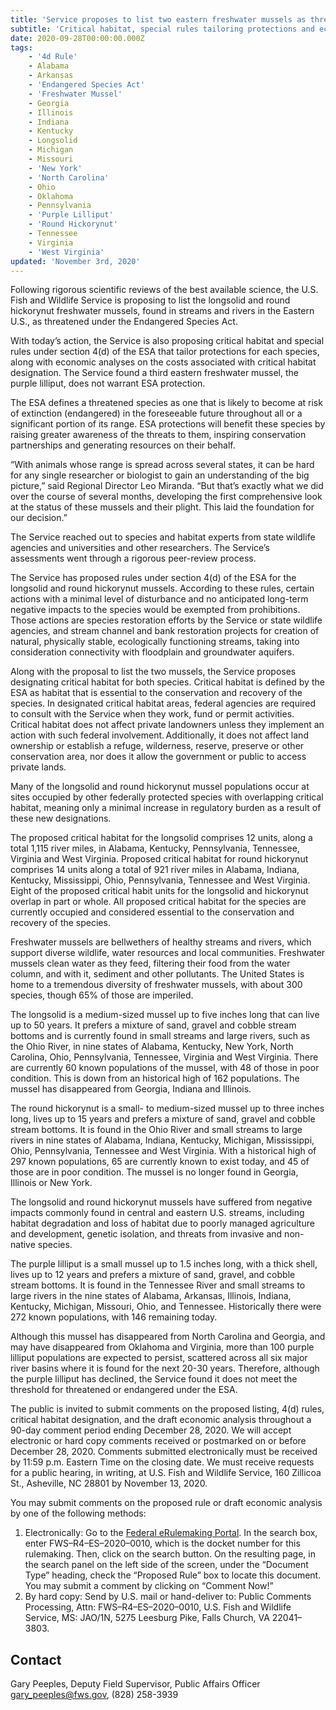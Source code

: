 ```yaml
---
title: 'Service proposes to list two eastern freshwater mussels as threatened under the Endangered Species Act'
subtitle: 'Critical habitat, special rules tailoring protections and economic analyses also proposed for each species'
date: 2020-09-28T00:00:00.000Z
tags:
    - '4d Rule'
    - Alabama
    - Arkansas
    - 'Endangered Species Act'
    - 'Freshwater Mussel'
    - Georgia
    - Illinois
    - Indiana
    - Kentucky
    - Longsolid
    - Michigan
    - Missouri
    - 'New York'
    - 'North Carolina'
    - Ohio
    - Oklahoma
    - Pennsylvania
    - 'Purple Lilliput'
    - 'Round Hickorynut'
    - Tennessee
    - Virginia
    - 'West Virginia'
updated: 'November 3rd, 2020'
---
```


Following rigorous scientific reviews of the best available science, the U.S. Fish and Wildlife Service is proposing to list the longsolid and round hickorynut freshwater mussels, found in streams and rivers in the Eastern U.S., as threatened under the Endangered Species Act.

With today’s action, the Service is also proposing critical habitat and special rules under section 4(d) of the ESA that tailor protections for each species, along with economic analyses on the costs associated with critical habitat designation. The Service found a third eastern freshwater mussel, the purple lilliput, does not warrant ESA protection.

The ESA defines a threatened species as one that is likely to become at risk of extinction (endangered) in the foreseeable future throughout all or a significant portion of its range. ESA protections will benefit these species by raising greater awareness of the threats to them, inspiring conservation partnerships and generating resources on their behalf.

“With animals whose range is spread across several states, it can be hard for any single researcher or biologist to gain an understanding of the big picture,” said Regional Director Leo Miranda. “But that’s exactly what we did over the course of several months, developing the first comprehensive look at the status of these mussels and their plight. This laid the foundation for our decision.”

The Service reached out to species and habitat experts from state wildlife agencies and universities and other researchers. The Service’s assessments went through a rigorous peer-review process.

The Service has proposed rules under section 4(d) of the ESA for the longsolid and round hickorynut mussels. According to these rules, certain actions with a minimal level of disturbance and no anticipated long-term negative impacts to the species would be exempted from prohibitions. Those actions are species restoration efforts by the Service or state wildlife agencies, and stream channel and bank restoration projects for creation of natural, physically stable, ecologically functioning streams, taking into consideration connectivity with floodplain and groundwater aquifers.

Along with the proposal to list the two mussels, the Service proposes designating critical habitat for both species. Critical habitat is defined by the ESA as habitat that is essential to the conservation and recovery of the species. In designated critical habitat areas, federal agencies are required to consult with the Service when they work, fund or permit activities. Critical habitat does not affect private landowners unless they implement an action with such federal involvement. Additionally, it does not affect land ownership or establish a refuge, wilderness, reserve, preserve or other conservation area, nor does it allow the government or public to access private lands.

Many of the longsolid and round hickorynut mussel populations occur at sites occupied by other federally protected species with overlapping critical habitat, meaning only a minimal increase in regulatory burden as a result of these new designations.

The proposed critical habitat for the longsolid comprises 12 units, along a total 1,115 river miles, in Alabama, Kentucky, Pennsylvania, Tennessee, Virginia and West Virginia. Proposed critical habitat for round hickorynut comprises 14 units along a total of 921 river miles in Alabama, Indiana, Kentucky, Mississippi, Ohio, Pennsylvania, Tennessee and West Virginia. Eight of the proposed critical habit units for the longsolid and hickorynut overlap in part or whole. All proposed critical habitat for the species are currently occupied and considered essential to the conservation and recovery of the species.

Freshwater mussels are bellwethers of healthy streams and rivers, which support diverse wildlife, water resources and local communities. Freshwater mussels clean water as they feed, filtering their food from the water column, and with it, sediment and other pollutants. The United States is home to a tremendous diversity of freshwater mussels, with about 300 species, though 65% of those are imperiled.

The longsolid is a medium-sized mussel up to five inches long that can live up to 50 years. It prefers a mixture of sand, gravel and cobble stream bottoms and is currently found in small streams and large rivers, such as the Ohio River, in nine states of Alabama, Kentucky, New York, North Carolina, Ohio, Pennsylvania, Tennessee, Virginia and West Virginia. There are currently 60 known populations of the mussel, with 48 of those in poor condition. This is down from an historical high of 162 populations. The mussel has disappeared from Georgia, Indiana and Illinois.

The round hickorynut is a small- to medium-sized mussel up to three inches long, lives up to 15 years and prefers a mixture of sand, gravel and cobble stream bottoms. It is found in the Ohio River and small streams to large rivers in nine states of Alabama, Indiana, Kentucky, Michigan, Mississippi, Ohio, Pennsylvania, Tennessee and West Virginia. With a historical high of 297 known populations, 65 are currently known to exist today, and 45 of those are in poor condition. The mussel is no longer found in Georgia, Illinois or New York.

The longsolid and round hickorynut mussels have suffered from negative impacts commonly found in central and eastern U.S. streams, including habitat degradation and loss of habitat due to poorly managed agriculture and development, genetic isolation, and threats from invasive and non-native species.

The purple lilliput is a small mussel up to 1.5 inches long, with a thick shell, lives up to 12 years and prefers a mixture of sand, gravel, and cobble stream bottoms. It is found in the Tennessee River and small streams to large rivers in the nine states of Alabama, Arkansas, Illinois, Indiana, Kentucky, Michigan, Missouri, Ohio, and Tennessee. Historically there were 272 known populations, with 146 remaining today.

Although this mussel has disappeared from North Carolina and Georgia, and may have disappeared from Oklahoma and Virginia, more than 100 purple lilliput populations are expected to persist, scattered across all six major river basins where it is found for the next 20-30 years. Therefore, although the purple lilliput has declined, the Service found it does not meet the threshold for threatened or endangered under the ESA.

The public is invited to submit comments on the proposed listing, 4(d) rules, critical habitat designation, and the draft economic analysis throughout a 90-day comment period ending December 28, 2020. We will accept electronic or hard copy comments received or postmarked on or before December 28, 2020.  Comments submitted electronically must be received by 11:59 p.m. Eastern Time on the closing date.  We must receive requests for a public hearing, in writing, at U.S. Fish and Wildlife Service, 160 Zillicoa St., Asheville, NC 28801 by November 13, 2020.

You may submit comments on the proposed rule or draft economic analysis by one of the following methods:

1. Electronically: Go to the [Federal eRulemaking Portal](https://www.regulations.gov).  In the search box, enter FWS–R4–ES–2020–0010, which is the docket number for this rulemaking.  Then, click on the search button.  On the resulting page, in the search panel on the left side of the screen, under the “Document Type” heading, check the “Proposed Rule” box to locate this document.  You may submit a comment by clicking on “Comment Now!”
2. By hard copy: Send by U.S. mail or hand-deliver to: Public Comments Processing, Attn: FWS–R4–ES–2020–0010, U.S. Fish and Wildlife Service, MS: JAO/1N, 5275 Leesburg Pike, Falls Church, VA 22041–3803.

## Contact

Gary Peeples, Deputy Field Supervisor, Public Affairs Officer  
[gary_peeples@fws.gov](mailto:gary_peeples@fws.gov), (828) 258-3939
